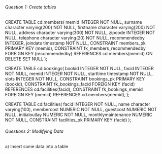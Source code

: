 ###### Question 1: Create tables
CREATE TABLE cd.members(
  memid INTEGER NOT NULL, 
  surname character varying(200) NOT NULL, 
  firstname character varying(200) NOT NULL, 
  address character varying(300) NOT NULL, 
  zipcode INTEGER NOT NULL, 
  telephone character varying(20) NOT NULL, 
  recommendedby INTEGER, 
  joindate timestamp NOT NULL, 
  CONSTRAINT members_pk PRIMARY KEY (memid), 
  CONSTRAINT fk_members_recommendedby FOREIGN KEY (recommendedby) 
      REFERENCES cd.members(memid) ON DELETE SET NULL
);

CREATE TABLE cd.bookings(
  bookid INTEGER NOT NULL, 
  facid INTEGER NOT NULL,
  memid INTEGER NOT NULL,
  starttime timestamp NOT NULL,
  slots INTEGER NOT NULL,
  CONSTRAINT bookings_pk PRIMARY KEY (bookid),
  CONSTRAINT fk_bookings_facid FOREIGN KEY (facid)
      REFERENCES cd.facilities(facid),
  CONSTRAINT fk_bookings_memid FOREIGN KEY (memid)
      REFERENCES cd.members(memid),
);

CREATE TABLE cd.facilities(
  facid INTEGER NOT NULL, 
  name character varying(100),
  membercost NUMERIC NOT NULL,
  guestcost NUMERIC NOT NULL,
  initialoutlay NUMERIC NOT NULL,
  monthlymaintenance NUMERIC NOT NULL,
  CONSTRAINT facilities_pk PRIMARY KEY (facid)
);



###### Questions 2: Modifying Data
a) Insert some data into a table

